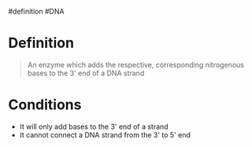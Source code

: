 #definition #DNA 
# Definition
> An enzyme which adds the respective, corresponding nitrogenous bases to the 3' end of a DNA strand

# Conditions
- It will only add bases to the 3' end of a strand
- It cannot connect a DNA strand from the 3' to 5' end